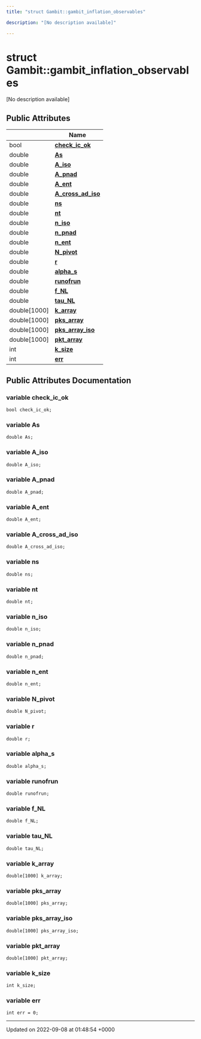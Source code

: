 ```yaml
---
title: "struct Gambit::gambit_inflation_observables"

description: "[No description available]"

---
```


# struct Gambit::gambit_inflation_observables



[No description available]

## Public Attributes

|                | Name           |
| -------------- | -------------- |
| bool | **[check_ic_ok](/documentation/code/classes/structgambit_1_1gambit__inflation__observables/#variable-gambitgambit-inflation-observables-check-ic-ok)**  |
| double | **[As](/documentation/code/classes/structgambit_1_1gambit__inflation__observables/#variable-gambitgambit-inflation-observables-as)**  |
| double | **[A_iso](/documentation/code/classes/structgambit_1_1gambit__inflation__observables/#variable-gambitgambit-inflation-observables-a-iso)**  |
| double | **[A_pnad](/documentation/code/classes/structgambit_1_1gambit__inflation__observables/#variable-gambitgambit-inflation-observables-a-pnad)**  |
| double | **[A_ent](/documentation/code/classes/structgambit_1_1gambit__inflation__observables/#variable-gambitgambit-inflation-observables-a-ent)**  |
| double | **[A_cross_ad_iso](/documentation/code/classes/structgambit_1_1gambit__inflation__observables/#variable-gambitgambit-inflation-observables-a-cross-ad-iso)**  |
| double | **[ns](/documentation/code/classes/structgambit_1_1gambit__inflation__observables/#variable-gambitgambit-inflation-observables-ns)**  |
| double | **[nt](/documentation/code/classes/structgambit_1_1gambit__inflation__observables/#variable-gambitgambit-inflation-observables-nt)**  |
| double | **[n_iso](/documentation/code/classes/structgambit_1_1gambit__inflation__observables/#variable-gambitgambit-inflation-observables-n-iso)**  |
| double | **[n_pnad](/documentation/code/classes/structgambit_1_1gambit__inflation__observables/#variable-gambitgambit-inflation-observables-n-pnad)**  |
| double | **[n_ent](/documentation/code/classes/structgambit_1_1gambit__inflation__observables/#variable-gambitgambit-inflation-observables-n-ent)**  |
| double | **[N_pivot](/documentation/code/classes/structgambit_1_1gambit__inflation__observables/#variable-gambitgambit-inflation-observables-n-pivot)**  |
| double | **[r](/documentation/code/classes/structgambit_1_1gambit__inflation__observables/#variable-gambitgambit-inflation-observables-r)**  |
| double | **[alpha_s](/documentation/code/classes/structgambit_1_1gambit__inflation__observables/#variable-gambitgambit-inflation-observables-alpha-s)**  |
| double | **[runofrun](/documentation/code/classes/structgambit_1_1gambit__inflation__observables/#variable-gambitgambit-inflation-observables-runofrun)**  |
| double | **[f_NL](/documentation/code/classes/structgambit_1_1gambit__inflation__observables/#variable-gambitgambit-inflation-observables-f-nl)**  |
| double | **[tau_NL](/documentation/code/classes/structgambit_1_1gambit__inflation__observables/#variable-gambitgambit-inflation-observables-tau-nl)**  |
| double[1000] | **[k_array](/documentation/code/classes/structgambit_1_1gambit__inflation__observables/#variable-gambitgambit-inflation-observables-k-array)**  |
| double[1000] | **[pks_array](/documentation/code/classes/structgambit_1_1gambit__inflation__observables/#variable-gambitgambit-inflation-observables-pks-array)**  |
| double[1000] | **[pks_array_iso](/documentation/code/classes/structgambit_1_1gambit__inflation__observables/#variable-gambitgambit-inflation-observables-pks-array-iso)**  |
| double[1000] | **[pkt_array](/documentation/code/classes/structgambit_1_1gambit__inflation__observables/#variable-gambitgambit-inflation-observables-pkt-array)**  |
| int | **[k_size](/documentation/code/classes/structgambit_1_1gambit__inflation__observables/#variable-gambitgambit-inflation-observables-k-size)**  |
| int | **[err](/documentation/code/classes/structgambit_1_1gambit__inflation__observables/#variable-gambitgambit-inflation-observables-err)**  |

## Public Attributes Documentation

### variable check_ic_ok

```
bool check_ic_ok;
```


### variable As

```
double As;
```


### variable A_iso

```
double A_iso;
```


### variable A_pnad

```
double A_pnad;
```


### variable A_ent

```
double A_ent;
```


### variable A_cross_ad_iso

```
double A_cross_ad_iso;
```


### variable ns

```
double ns;
```


### variable nt

```
double nt;
```


### variable n_iso

```
double n_iso;
```


### variable n_pnad

```
double n_pnad;
```


### variable n_ent

```
double n_ent;
```


### variable N_pivot

```
double N_pivot;
```


### variable r

```
double r;
```


### variable alpha_s

```
double alpha_s;
```


### variable runofrun

```
double runofrun;
```


### variable f_NL

```
double f_NL;
```


### variable tau_NL

```
double tau_NL;
```


### variable k_array

```
double[1000] k_array;
```


### variable pks_array

```
double[1000] pks_array;
```


### variable pks_array_iso

```
double[1000] pks_array_iso;
```


### variable pkt_array

```
double[1000] pkt_array;
```


### variable k_size

```
int k_size;
```


### variable err

```
int err = 0;
```


-------------------------------

Updated on 2022-09-08 at 01:48:54 +0000